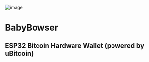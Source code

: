 ![image](https://user-images.githubusercontent.com/33088785/178449323-e2bd30e2-9c2a-4704-90ab-79d55a4187e6.png)
# BabyBowser 
## ESP32 Bitcoin Hardware Wallet (powered by uBitcoin)
